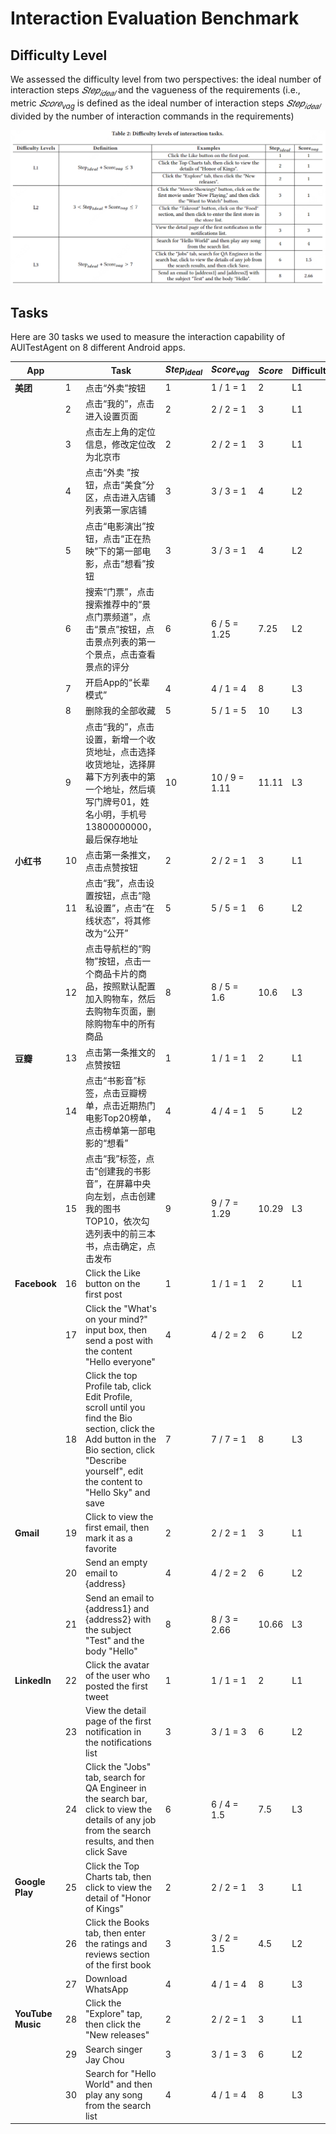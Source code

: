 # Interaction Evaluation Benchmark

## Difficulty Level

We assessed the difficulty level from two perspectives: the ideal number of interaction steps $𝑆𝑡𝑒𝑝_{𝑖𝑑𝑒𝑎𝑙}$ and the vagueness of the requirements (i.e., metric $𝑆𝑐𝑜𝑟𝑒_{vag}$ is defined as the ideal number of interaction steps $𝑆𝑡𝑒𝑝_{𝑖𝑑𝑒𝑎𝑙}$ divided by the number of interaction commands in the requirements)

![interaction task level](assets/interaction_task.png)

## Tasks
Here are 30 tasks we used to measure the interaction capability of AUITestAgent on 8 different Android apps.

| **App**           |      | **Task**                                                 | **$Step_{ideal}$** | **$Score_{vag}$**  | **$Score$** | **Difficulty** |
| ----------------- | ---- | ------------------------------------------------------------ | -------- | ------------- | --------- | -------- |
| **美团**          | 1    | 点击“外卖”按钮                                               | 1        | 1 / 1 = 1     | 2         | L1       |
|                   | 2    | 点击“我的”，点击进入设置页面                                 | 2        | 2 / 2 = 1     | 3         | L1       |
|                   | 3    | 点击左上角的定位信息，修改定位改为北京市                     | 2        | 2 / 2 = 1     | 3         | L1       |
|                   | 4    | 点击“外卖 ”按钮，点击“美食”分区，点击进入店铺列表第一家店铺  | 3        | 3 / 3 = 1     | 4         | L2       |
|                   | 5    | 点击“电影演出”按钮，点击“正在热映”下的第一部电影，点击“想看”按钮 | 3        | 3 / 3 = 1     | 4         | L2       |
|                   | 6    | 搜索“门票”，点击搜索推荐中的“景点门票频道”，点击“景点”按钮，点击景点列表的第一个景点，点击查看景点的评分 | 6        | 6 / 5 = 1.25  | 7.25      | L2       |
|                   | 7    | 开启App的“长辈模式”                                          | 4        | 4 / 1 = 4     | 8         | L3       |
|                   | 8    | 删除我的全部收藏                                             | 5        | 5 / 1 = 5     | 10        | L3       |
|                   | 9    | 点击“我的”，点击设置，新增一个收货地址，点击选择收货地址，选择屏幕下方列表中的第一个地址，然后填写门牌号01，姓名小明，手机号13800000000，最后保存地址 | 10       | 10 / 9 = 1.11 | 11.11     | L3       |
| **小红书**        | 10   | 点击第一条推文，点击点赞按钮                                 | 2        | 2 / 2 = 1     | 3         | L1       |
|                   | 11   | 点击“我”，点击设置按钮，点击“隐私设置”，点击“在线状态”，将其修改为“公开” | 5        | 5 / 5 = 1     | 6         | L2       |
|                   | 12   | 点击导航栏的“购物”按钮，点击一个商品卡片的商品，按照默认配置加入购物车，然后去购物车页面，删除购物车中的所有商品 | 8        | 8 / 5 = 1.6   | 10.6      | L3       |
| **豆瓣**          | 13   | 点击第一条推文的点赞按钮                                     | 1        | 1 / 1 = 1     | 2         | L1       |
|                   | 14   | 点击“书影音”标签，点击豆瓣榜单，点击近期热门电影Top20榜单，点击榜单第一部电影的“想看” | 4        | 4 / 4 = 1     | 5         | L2       |
|                   | 15   | 点击“我”标签，点击“创建我的书影音”，在屏幕中央向左划，点击创建我的图书TOP10，依次勾选列表中的前三本书，点击确定，点击发布 | 9        | 9 / 7 = 1.29  | 10.29     | L3       |
| **Facebook**      | 16   | Click the Like button on the first post                      | 1        | 1 / 1 = 1     | 2         | L1       |
|                   | 17   | Click the "What's on your mind?" input box, then send a post with the content "Hello everyone" | 4        | 4 / 2 = 2     | 6         | L2       |
|                   | 18   | Click the top Profile tab, click Edit Profile, scroll until you find the Bio section, click the Add button in the Bio section, click "Describe yourself", edit the content to "Hello Sky" and save | 7        | 7 / 7 = 1     | 8         | L3       |
| **Gmail**         | 19   | Click to view the first email, then mark it as a favorite    | 2        | 2 / 2 = 1     | 3         | L1       |
|                   | 20   | Send an empty email to {address}                             | 4        | 4 / 2 = 2     | 6         | L2       |
|                   | 21   | Send an email to {address1} and {address2} with the subject "Test" and the body "Hello" | 8        | 8 / 3 = 2.66  | 10.66     | L3       |
| **LinkedIn**      | 22   | Click the avatar of the user who posted the first tweet      | 1        | 1 / 1 = 1     | 2         | L1       |
|                   | 23   | View the detail page of the first notification in the notifications list | 3        | 3 / 1 = 3     | 6         | L2       |
|                   | 24   | Click the "Jobs" tab, search for QA Engineer in the search bar, click to view the details of any job from the search results, and then click Save | 6        | 6 / 4 = 1.5   | 7.5       | L3       |
| **Google Play**   | 25   | Click the Top Charts tab, then click to view the detail of "Honor of Kings" | 2        | 2 / 2 = 1     | 3         | L1       |
|                   | 26   | Click the Books tab, then enter the ratings and reviews section of the first book | 3        | 3 / 2 = 1.5   | 4.5       | L2       |
|                   | 27   | Download WhatsApp                                            | 4        | 4 / 1 = 4     | 8         | L3       |
| **YouTube Music** | 28   | Click the "Explore" tap, then click the "New releases"       | 2        | 2 / 2 = 1     | 3         | L1       |
|                   | 29   | Search singer Jay Chou                                       | 3        | 3 / 1 = 3     | 6         | L2       |
|                   | 30   | Search for "Hello World" and then play any song from the search list | 4        | 4 / 1 = 4     | 8         | L3       |
